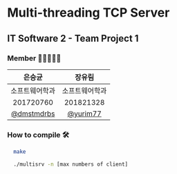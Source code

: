 # Multi-threading TCP Server
## IT Software 2 - Team Project 1

### Member 👨🏼‍🤝‍👨🏼

|은승균|장유림|                  
| :----: | :----: |
| 소프트웨어학과 | 소프트웨어학과 | 
| 201720760 | 201821328 |
|        [@dmstmdrbs](https://github.com/dmstmdrbs)        |       [@yurim77](https://github.com/yurim77)        |


### How to compile 🛠
```sh
  make  

  ./multisrv -n [max numbers of client]
  
```
